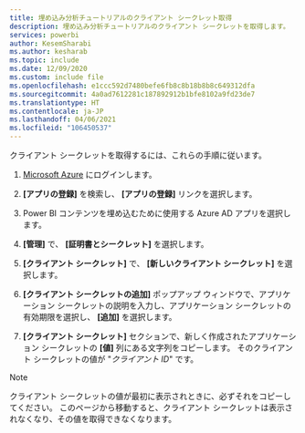 ```yaml
---
title: 埋め込み分析チュートリアルのクライアント シークレット取得
description: 埋め込み分析チュートリアルのクライアント シークレットを取得します。
services: powerbi
author: KesemSharabi
ms.author: kesharab
ms.topic: include
ms.date: 12/09/2020
ms.custom: include file
ms.openlocfilehash: e1ccc592d7480befe6fb8c8b18b8b8c649312dfa
ms.sourcegitcommit: 4a0ad7612281c187892912b1bfe8102a9fd23de7
ms.translationtype: HT
ms.contentlocale: ja-JP
ms.lasthandoff: 04/06/2021
ms.locfileid: "106450537"
---
```

クライアント シークレットを取得するには、これらの手順に従います。

1. [Microsoft Azure](https://ms.portal.azure.com/#allservices) にログインします。

2. **[アプリの登録]** を検索し、 **[アプリの登録]** リンクを選択します。

3. Power BI コンテンツを埋め込むために使用する Azure AD アプリを選択します。

4. **[管理]** で、 **[証明書とシークレット]** を選択します。

5. **[クライアント シークレット]** で、 **[新しいクライアント シークレット]** を選択します。

6. **[クライアント シークレットの追加]** ポップアップ ウィンドウで、アプリケーション シークレットの説明を入力し、アプリケーション シークレットの有効期限を選択し、 **[追加]** を選択します。

7. **[クライアント シークレット]** セクションで、新しく作成されたアプリケーション シークレットの **[値]** 列にある文字列をコピーします。 そのクライアント シークレットの値が "*クライアント ID*" です。

>[!NOTE]
>クライアント シークレットの値が最初に表示されときに、必ずそれをコピーしてください。 このページから移動すると、クライアント シークレットは表示されなくなり、その値を取得できなくなります。
